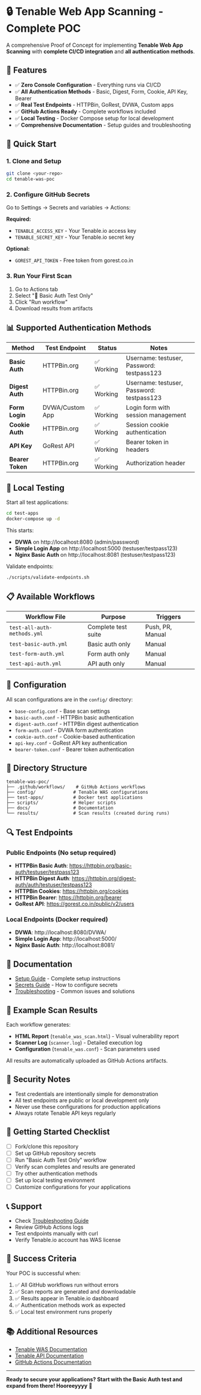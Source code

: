 # 🔒 Tenable Web App Scanning - Complete POC

A comprehensive Proof of Concept for implementing **Tenable Web App Scanning** with **complete CI/CD integration** and **all authentication methods**.

## 🎯 Features

- ✅ **Zero Console Configuration** - Everything runs via CI/CD
- ✅ **All Authentication Methods** - Basic, Digest, Form, Cookie, API Key, Bearer
- ✅ **Real Test Endpoints** - HTTPBin, GoRest, DVWA, Custom apps
- ✅ **GitHub Actions Ready** - Complete workflows included
- ✅ **Local Testing** - Docker Compose setup for local development
- ✅ **Comprehensive Documentation** - Setup guides and troubleshooting

## 🚀 Quick Start

### 1. Clone and Setup
```bash
git clone <your-repo>
cd tenable-was-poc
```

### 2. Configure GitHub Secrets
Go to Settings → Secrets and variables → Actions:

**Required:**
- `TENABLE_ACCESS_KEY` - Your Tenable.io access key
- `TENABLE_SECRET_KEY` - Your Tenable.io secret key

**Optional:**
- `GOREST_API_TOKEN` - Free token from gorest.co.in

### 3. Run Your First Scan
1. Go to Actions tab
2. Select "🔐 Basic Auth Test Only"
3. Click "Run workflow"
4. Download results from artifacts

## 📊 Supported Authentication Methods

| Method | Test Endpoint | Status | Notes |
|--------|---------------|--------|-------|
| **Basic Auth** | HTTPBin.org | ✅ Working | Username: testuser, Password: testpass123 |
| **Digest Auth** | HTTPBin.org | ✅ Working | Username: testuser, Password: testpass123 |
| **Form Login** | DVWA/Custom App | ✅ Working | Login form with session management |
| **Cookie Auth** | HTTPBin.org | ✅ Working | Session cookie authentication |
| **API Key** | GoRest API | ✅ Working | Bearer token in headers |
| **Bearer Token** | HTTPBin.org | ✅ Working | Authorization header |

## 🐳 Local Testing

Start all test applications:
```bash
cd test-apps
docker-compose up -d
```

This starts:
- **DVWA** on http://localhost:8080 (admin/password)
- **Simple Login App** on http://localhost:5000 (testuser/testpass123)
- **Nginx Basic Auth** on http://localhost:8081 (testuser/testpass123)

Validate endpoints:
```bash
./scripts/validate-endpoints.sh
```

## 📋 Available Workflows

| Workflow File | Purpose | Triggers |
|---------------|---------|----------|
| `test-all-auth-methods.yml` | Complete test suite | Push, PR, Manual |
| `test-basic-auth.yml` | Basic auth only | Manual |
| `test-form-auth.yml` | Form auth only | Manual |
| `test-api-auth.yml` | API auth only | Manual |

## 🔧 Configuration

All scan configurations are in the `config/` directory:
- `base-config.conf` - Base scan settings
- `basic-auth.conf` - HTTPBin basic authentication
- `digest-auth.conf` - HTTPBin digest authentication
- `form-auth.conf` - DVWA form authentication
- `cookie-auth.conf` - Cookie-based authentication
- `api-key.conf` - GoRest API key authentication
- `bearer-token.conf` - Bearer token authentication

## 📁 Directory Structure

```
tenable-was-poc/
├── .github/workflows/    # GitHub Actions workflows
├── config/              # Tenable WAS configurations
├── test-apps/           # Docker test applications
├── scripts/             # Helper scripts
├── docs/                # Documentation
└── results/             # Scan results (created during runs)
```

## 🔍 Test Endpoints

### Public Endpoints (No setup required)
- **HTTPBin Basic Auth**: https://httpbin.org/basic-auth/testuser/testpass123
- **HTTPBin Digest Auth**: https://httpbin.org/digest-auth/auth/testuser/testpass123
- **HTTPBin Cookies**: https://httpbin.org/cookies
- **HTTPBin Bearer**: https://httpbin.org/bearer
- **GoRest API**: https://gorest.co.in/public/v2/users

### Local Endpoints (Docker required)
- **DVWA**: http://localhost:8080/DVWA/
- **Simple Login App**: http://localhost:5000/
- **Nginx Basic Auth**: http://localhost:8081/

## 📖 Documentation

- [Setup Guide](docs/SETUP.md) - Complete setup instructions
- [Secrets Guide](docs/SECRETS.md) - How to configure secrets
- [Troubleshooting](docs/TROUBLESHOOTING.md) - Common issues and solutions

## 🧪 Example Scan Results

Each workflow generates:
- **HTML Report** (`tenable_was_scan.html`) - Visual vulnerability report
- **Scanner Log** (`scanner.log`) - Detailed execution log
- **Configuration** (`tenable_was.conf`) - Scan parameters used

All results are automatically uploaded as GitHub Actions artifacts.

## 🔐 Security Notes

- Test credentials are intentionally simple for demonstration
- All test endpoints are public or local development only
- Never use these configurations for production applications
- Always rotate Tenable API keys regularly

## 🚀 Getting Started Checklist

- [ ] Fork/clone this repository
- [ ] Set up GitHub repository secrets
- [ ] Run "Basic Auth Test Only" workflow
- [ ] Verify scan completes and results are generated
- [ ] Try other authentication methods
- [ ] Set up local testing environment
- [ ] Customize configurations for your applications

## 📞 Support

- Check [Troubleshooting Guide](docs/TROUBLESHOOTING.md)
- Review GitHub Actions logs
- Test endpoints manually with curl
- Verify Tenable.io account has WAS license

## 🎉 Success Criteria

Your POC is successful when:
1. ✅ All GitHub workflows run without errors
2. ✅ Scan reports are generated and downloadable
3. ✅ Results appear in Tenable.io dashboard
4. ✅ Authentication methods work as expected
5. ✅ Local test environment runs properly

## 📚 Additional Resources

- [Tenable WAS Documentation](https://docs.tenable.com/web-app-scanning/)
- [Tenable API Documentation](https://developer.tenable.com/)
- [GitHub Actions Documentation](https://docs.github.com/en/actions)

---

**Ready to secure your applications? Start with the Basic Auth test and expand from there! Hooreeyyyy** 🚀
